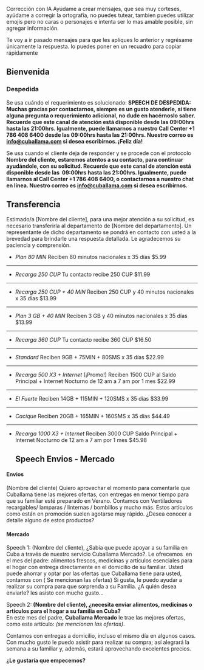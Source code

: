 Corrección con IA
Ayúdame a crear mensajes, que sea muy corteses, ayúdame a corregir la ortografía, no puedes tutear, tambien puedes utilizar emojis pero no caras o personajes e intenta ser lo mas amable posible, sin agregar información.

 Te voy a ir pasado mensajes para que les apliques lo anterior y regrésame únicamente la respuesta. lo puedes poner en un recuadro para copiar rápidamente
## Bienvenida



### Despedida

Se usa cuándo el requerimiento es solucionado:
**SPEECH DE DESPEDIDA: Muchas gracias por contactarnos, siempre es un gusto atenderle, si tiene alguna pregunta o requerimiento adicional, no dude en hacérnoslo saber. Recuerde que este canal de atención está disponible desde las 09:00hrs hasta las 21:00hrs. Igualmente, puede llamarnos a nuestro Call Center +1 786 408 6400 desde las 09:00hrs hasta las 21:00hrs. Nuestro correo es info@cuballama.com si desea escribirnos. ¡Feliz día!**

Se usa cuando el cliente deja de responder y se procede con el protocolo 
**Nombre del cliente, estaremos atentos a su contacto, para continuar ayudándole, con su solicitud. Recuerde que este canal de atención está disponible desde las  09:00hrs hasta las 21:00hrs. Igualmente, puede llamarnos al Call Center +1 786 408 6400, o contactarnos a nuestro chat en línea. Nuestro correo es [info@cuballama.com](mailto:info@cuballama.com) si desea escribirnos.**

## Transferencia

Estimado/a [Nombre del cliente], para una mejor atención a su solicitud, es necesario transferirla al departamento de [Nombre del departamento]. Un representante de dicho departamento se pondrá en contacto con usted a la brevedad para brindarle una respuesta detallada. Le agradecemos su paciencia y comprensión.


- *Plan 80 MIN*
  Reciben 80 minutos nacionales x 35 días
  $5.99
---
- *Recarga 250 CUP*
  Tu contacto recibe 250 CUP
  $11.99
---
- *Recarga 250 CUP + 40 MIN*
  Reciben 250 CUP y 40 minutos nacionales x 35 días
  $13.99
---
- *Plan 3 GB + 40 MIN*
  Reciben 3 GB y 40 minutos nacionales x 35 días
  $13.99
---
- *Recarga 360 CUP*
  Tu contacto recibe 360 CUP
  $16.50
---
- *Standard*
  Reciben 9GB + 75MIN + 80SMS x 35 días
  $22.99
---
- *Recarga 500 X3 + Internet* (¡Promo!)
  Reciben 1500 CUP al Saldo Principal + Internet Nocturno de 12 am a 7 am por 1 mes
  $22.99
---
- *El Fuerte*
  Reciben 14GB + 115MIN + 120SMS x 35 días
  $33.99
---
- *Cacique*
  Reciben 20GB + 165MIN + 160SMS x 35 días
  $44.49
---
- *Recarga 1000 X3 + Internet*
  Reciben 3000 CUP Saldo Principal + Internet Nocturno de 12 am a 7 am por 1 mes
  $45.98
  
  ## Speech Envios - Mercado

#### Envios
(Nombre del cliente) Quiero aprovechar el momento para comentarle que Cuballama tiene las mejores ofertas, con entregas en menor tiempo para que su familiar esté preparado en Verano. Contamos con Ventiladores recargables/ lamparas / linternas / bombillos y mucho más. Estos artículos como están en promoción suelen agotarse muy rápido. ¿Desea conocer a detalle alguno de estos productos?

#### Mercado

Speech 1: (Nombre del cliente), ¿Sabia que puede apoyar a su familia en Cuba a través de nuestro servicio Cuballama Mercado?. Le ofrecemos  en el mes del padre: alimentos frescos, medicinas y artículos esenciales para el hogar con entrega directamente en el domicilio de su familiar. Usted puede ahorrar y optar por las ofertas que Cuballama tiene para usted, contamos con ( Se mencionan las ofertas) Si gusta, le puedo ayudar a realizar su compra para que sorprenda a su Familia. ¿A quién desea enviarle? les asisto con mucho gusto…

Speech 2: **(Nombre del cliente), ¿necesita enviar alimentos, medicinas o artículos para el hogar a su familia en Cuba?**  
En este mes del padre, **Cuballama Mercado** le trae las mejores ofertas, como este artículo: _(se mencionan las ofertas)_.

Contamos con entregas a domicilio, incluso el mismo día en algunos casos.  
Con mucho gusto le puedo asistir para realizar su compra; así alegrará la semana a su familiar y, además, estará aprovechando excelentes precios.

**¿Le gustaría que empecemos?**